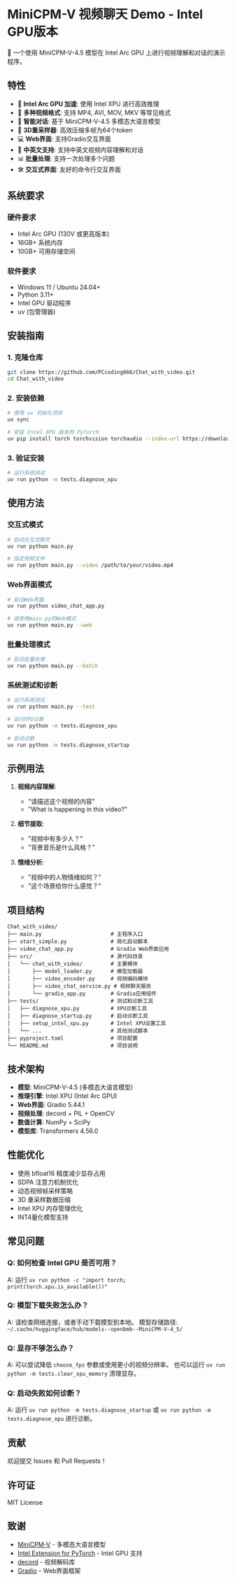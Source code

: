 # MiniCPM-V 视频聊天 Demo - Intel GPU版本

🎥 一个使用 MiniCPM-V-4.5 模型在 Intel Arc GPU 上进行视频理解和对话的演示程序。

## 特性

- 🚀 **Intel Arc GPU 加速**: 使用 Intel XPU 进行高效推理
- 🎥 **多种视频格式**: 支持 MP4, AVI, MOV, MKV 等常见格式
- 🤖 **智能对话**: 基于 MiniCPM-V-4.5 多模态大语言模型
- 🎯 **3D重采样器**: 高效压缩多帧为64个token
- 💻 **Web界面**: 支持Gradio交互界面
- 💬 **中英文支持**: 支持中英文视频内容理解和对话
- 📊 **批量处理**: 支持一次处理多个问题
- 🛠️ **交互式界面**: 友好的命令行交互界面

## 系统要求

### 硬件要求
- Intel Arc GPU (130V 或更高版本)
- 16GB+ 系统内存
- 10GB+ 可用存储空间

### 软件要求
- Windows 11 / Ubuntu 24.04+
- Python 3.11+
- Intel GPU 驱动程序
- uv (包管理器)

## 安装指南

### 1. 克隆仓库
```bash
git clone https://github.com/PCcoding666/Chat_with_video.git
cd Chat_with_video
```

### 2. 安装依赖
```bash
# 使用 uv 初始化项目
uv sync

# 安装 Intel XPU 版本的 PyTorch
uv pip install torch torchvision torchaudio --index-url https://download.pytorch.org/whl/xpu
```

### 3. 验证安装
```bash
# 运行系统测试
uv run python -m tests.diagnose_xpu
```

## 使用方法

### 交互式模式
```bash
# 启动交互式聊天
uv run python main.py

# 指定视频文件
uv run python main.py --video /path/to/your/video.mp4
```

### Web界面模式
```bash
# 启动Web界面
uv run python video_chat_app.py

# 或使用main.py的Web模式
uv run python main.py --web
```

### 批量处理模式
```bash
# 启动批量处理
uv run python main.py --batch
```

### 系统测试和诊断
```bash
# 运行系统测试
uv run python main.py --test

# 运行XPU诊断
uv run python -m tests.diagnose_xpu

# 启动诊断
uv run python -m tests.diagnose_startup
```

## 示例用法

1. **视频内容理解**:
   - "请描述这个视频的内容"
   - "What is happening in this video?"

2. **细节提取**:
   - "视频中有多少人？"
   - "背景音乐是什么风格？"

3. **情绪分析**:
   - "视频中的人物情绪如何？"
   - "这个场景给你什么感觉？"

## 项目结构

```
Chat_with_video/
├── main.py                      # 主程序入口
├── start_simple.py              # 简化启动脚本
├── video_chat_app.py            # Gradio Web界面应用
├── src/                         # 源代码目录
│   └── chat_with_video/         # 主要模块
│       ├── model_loader.py      # 模型加载器
│       ├── video_encoder.py     # 视频编码模块
│       ├── video_chat_service.py # 视频聊天服务
│       └── gradio_app.py        # Gradio应用组件
├── tests/                       # 测试和诊断工具
│   ├── diagnose_xpu.py          # XPU诊断工具
│   ├── diagnose_startup.py      # 启动诊断工具
│   ├── setup_intel_xpu.py       # Intel XPU设置工具
│   └── ...                      # 其他测试脚本
├── pyproject.toml               # 项目配置
└── README.md                    # 项目说明
```

## 技术架构

- **模型**: MiniCPM-V-4.5 (多模态大语言模型)
- **推理引擎**: Intel XPU (Intel Arc GPU)
- **Web界面**: Gradio 5.44.1
- **视频处理**: decord + PIL + OpenCV
- **数值计算**: NumPy + SciPy
- **模型库**: Transformers 4.56.0

## 性能优化

- 使用 bfloat16 精度减少显存占用
- SDPA 注意力机制优化
- 动态视频帧采样策略
- 3D 重采样数据压缩
- Intel XPU 内存管理优化
- INT4量化模型支持

## 常见问题

### Q: 如何检查 Intel GPU 是否可用？
A: 运行 `uv run python -c "import torch; print(torch.xpu.is_available())"`

### Q: 模型下载失败怎么办？
A: 请检查网络连接，或者手动下载模型到本地。
   模型存储路径: `~/.cache/huggingface/hub/models--openbmb--MiniCPM-V-4_5/`

### Q: 显存不够怎么办？
A: 可以尝试降低 `choose_fps` 参数或使用更小的视频分辨率。
   也可以运行 `uv run python -m tests.clear_xpu_memory` 清理显存。

### Q: 启动失败如何诊断？
A: 运行 `uv run python -m tests.diagnose_startup` 或 `uv run python -m tests.diagnose_xpu` 进行诊断。

## 贡献

欢迎提交 Issues 和 Pull Requests！

## 许可证

MIT License

## 致谢

- [MiniCPM-V](https://github.com/OpenBMB/MiniCPM-V) - 多模态大语言模型
- [Intel Extension for PyTorch](https://github.com/intel/intel-extension-for-pytorch) - Intel GPU 支持
- [decord](https://github.com/dmlc/decord) - 视频解码库
- [Gradio](https://github.com/gradio-app/gradio) - Web界面框架